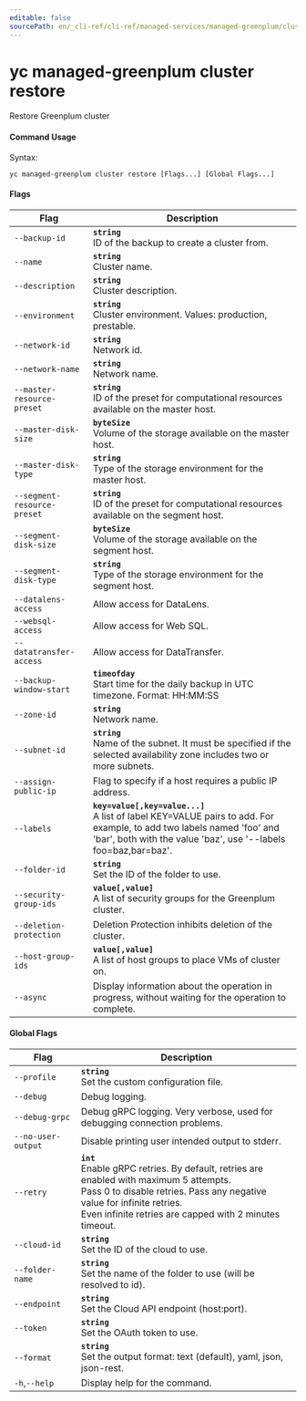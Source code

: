 ```yaml
---
editable: false
sourcePath: en/_cli-ref/cli-ref/managed-services/managed-greenplum/cluster/restore.md
---
```


# yc managed-greenplum cluster restore

Restore Greenplum cluster

#### Command Usage

Syntax: 

`yc managed-greenplum cluster restore [Flags...] [Global Flags...]`

#### Flags

| Flag | Description |
|----|----|
|`--backup-id`|<b>`string`</b><br/>ID of the backup to create a cluster from.|
|`--name`|<b>`string`</b><br/>Cluster name.|
|`--description`|<b>`string`</b><br/>Cluster description.|
|`--environment`|<b>`string`</b><br/>Cluster environment. Values: production, prestable.|
|`--network-id`|<b>`string`</b><br/>Network id.|
|`--network-name`|<b>`string`</b><br/>Network name.|
|`--master-resource-preset`|<b>`string`</b><br/>ID of the preset for computational resources available on the master host.|
|`--master-disk-size`|<b>`byteSize`</b><br/>Volume of the storage available on the master host.|
|`--master-disk-type`|<b>`string`</b><br/>Type of the storage environment for the master host.|
|`--segment-resource-preset`|<b>`string`</b><br/>ID of the preset for computational resources available on the segment host.|
|`--segment-disk-size`|<b>`byteSize`</b><br/>Volume of the storage available on the segment host.|
|`--segment-disk-type`|<b>`string`</b><br/>Type of the storage environment for the segment host.|
|`--datalens-access`|Allow access for DataLens.|
|`--websql-access`|Allow access for Web SQL.|
|`--datatransfer-access`|Allow access for DataTransfer.|
|`--backup-window-start`|<b>`timeofday`</b><br/>Start time for the daily backup in UTC timezone. Format: HH:MM:SS|
|`--zone-id`|<b>`string`</b><br/>Network name.|
|`--subnet-id`|<b>`string`</b><br/>Name of the subnet. It must be specified if the selected availability zone includes two or more subnets.|
|`--assign-public-ip`|Flag to specify if a host requires a public IP address.|
|`--labels`|<b>`key=value[,key=value...]`</b><br/>A list of label KEY=VALUE pairs to add. For example, to add two labels named 'foo' and 'bar', both with the value 'baz', use '--labels foo=baz,bar=baz'.|
|`--folder-id`|<b>`string`</b><br/>Set the ID of the folder to use.|
|`--security-group-ids`|<b>`value[,value]`</b><br/>A list of security groups for the Greenplum cluster.|
|`--deletion-protection`|Deletion Protection inhibits deletion of the cluster.|
|`--host-group-ids`|<b>`value[,value]`</b><br/>A list of host groups to place VMs of cluster on.|
|`--async`|Display information about the operation in progress, without waiting for the operation to complete.|

#### Global Flags

| Flag | Description |
|----|----|
|`--profile`|<b>`string`</b><br/>Set the custom configuration file.|
|`--debug`|Debug logging.|
|`--debug-grpc`|Debug gRPC logging. Very verbose, used for debugging connection problems.|
|`--no-user-output`|Disable printing user intended output to stderr.|
|`--retry`|<b>`int`</b><br/>Enable gRPC retries. By default, retries are enabled with maximum 5 attempts.<br/>Pass 0 to disable retries. Pass any negative value for infinite retries.<br/>Even infinite retries are capped with 2 minutes timeout.|
|`--cloud-id`|<b>`string`</b><br/>Set the ID of the cloud to use.|
|`--folder-name`|<b>`string`</b><br/>Set the name of the folder to use (will be resolved to id).|
|`--endpoint`|<b>`string`</b><br/>Set the Cloud API endpoint (host:port).|
|`--token`|<b>`string`</b><br/>Set the OAuth token to use.|
|`--format`|<b>`string`</b><br/>Set the output format: text (default), yaml, json, json-rest.|
|`-h`,`--help`|Display help for the command.|
